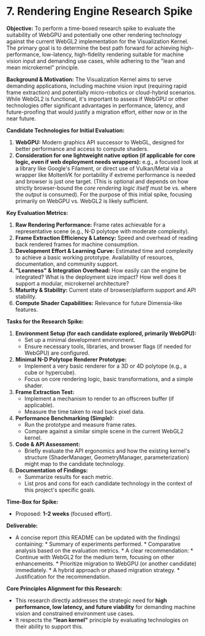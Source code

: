 # 7. Rendering Engine Research Spike

**Objective:**
To perform a time-boxed research spike to evaluate the suitability of WebGPU and potentially one other rendering technology against the current WebGL2 implementation for the Visualization Kernel. The primary goal is to determine the best path forward for achieving high-performance, low-latency, high-fidelity rendering suitable for machine vision input and demanding use cases, while adhering to the "lean and mean microkernel" principle.

**Background & Motivation:**
The Visualization Kernel aims to serve demanding applications, including machine vision input (requiring rapid frame extraction) and potentially micro-robotics or cloud-hybrid scenarios. While WebGL2 is functional, it's important to assess if WebGPU or other technologies offer significant advantages in performance, latency, and future-proofing that would justify a migration effort, either now or in the near future.

**Candidate Technologies for Initial Evaluation:**
1.  **WebGPU:** Modern graphics API successor to WebGL, designed for better performance and access to compute shaders.
2.  **Consideration for one lightweight native option (if applicable for core logic, even if web deployment needs wrappers):** e.g., a focused look at a library like Google's Filament, or direct use of Vulkan/Metal via a wrapper like MoltenVK for portability if extreme performance is needed and browser is just one target. (This is optional and depends on how strictly browser-bound the *core rendering logic itself* must be vs. where the *output* is consumed). For the purpose of this initial spike, focusing primarily on WebGPU vs. WebGL2 is likely sufficient.

**Key Evaluation Metrics:**
1.  **Raw Rendering Performance:** Frame rates achievable for a representative scene (e.g., N-D polytope with moderate complexity).
2.  **Frame Extraction Efficiency & Latency:** Speed and overhead of reading back rendered frames for machine consumption.
3.  **Development Effort & Learning Curve:** Estimated time and complexity to achieve a basic working prototype. Availability of resources, documentation, and community support.
4.  **"Leanness" & Integration Overhead:** How easily can the engine be integrated? What is the deployment size impact? How well does it support a modular, microkernel architecture?
5.  **Maturity & Stability:** Current state of browser/platform support and API stability.
6.  **Compute Shader Capabilities:** Relevance for future Dimensia-like features.

**Tasks for the Research Spike:**
1.  **Environment Setup (for each candidate explored, primarily WebGPU):**
    *   Set up a minimal development environment.
    *   Ensure necessary tools, libraries, and browser flags (if needed for WebGPU) are configured.
2.  **Minimal N-D Polytope Renderer Prototype:**
    *   Implement a very basic renderer for a 3D or 4D polytope (e.g., a cube or hypercube).
    *   Focus on core rendering logic, basic transformations, and a simple shader.
3.  **Frame Extraction Test:**
    *   Implement a mechanism to render to an offscreen buffer (if applicable).
    *   Measure the time taken to read back pixel data.
4.  **Performance Benchmarking (Simple):**
    *   Run the prototype and measure frame rates.
    *   Compare against a similar simple scene in the current WebGL2 kernel.
5.  **Code & API Assessment:**
    *   Briefly evaluate the API ergonomics and how the existing kernel's structure (ShaderManager, GeometryManager, parameterization) might map to the candidate technology.
6.  **Documentation of Findings:**
    *   Summarize results for each metric.
    *   List pros and cons for each candidate technology in the context of this project's specific goals.

**Time-Box for Spike:**
*   Proposed: **1-2 weeks** (focused effort).

**Deliverable:**
*   A concise report (this README can be updated with the findings) containing:
        *   Summary of experiments performed.
        *   Comparative analysis based on the evaluation metrics.
        *   A clear recommendation:
            *   Continue with WebGL2 for the medium term, focusing on other enhancements.
            *   Prioritize migration to WebGPU (or another candidate) immediately.
            *   A hybrid approach or phased migration strategy.
        *   Justification for the recommendation.

**Core Principles Alignment for this Research:**
*   This research directly addresses the strategic need for **high performance, low latency, and future viability** for demanding machine vision and constrained environment use cases.
*   It respects the **"lean kernel"** principle by evaluating technologies on their ability to support this.
